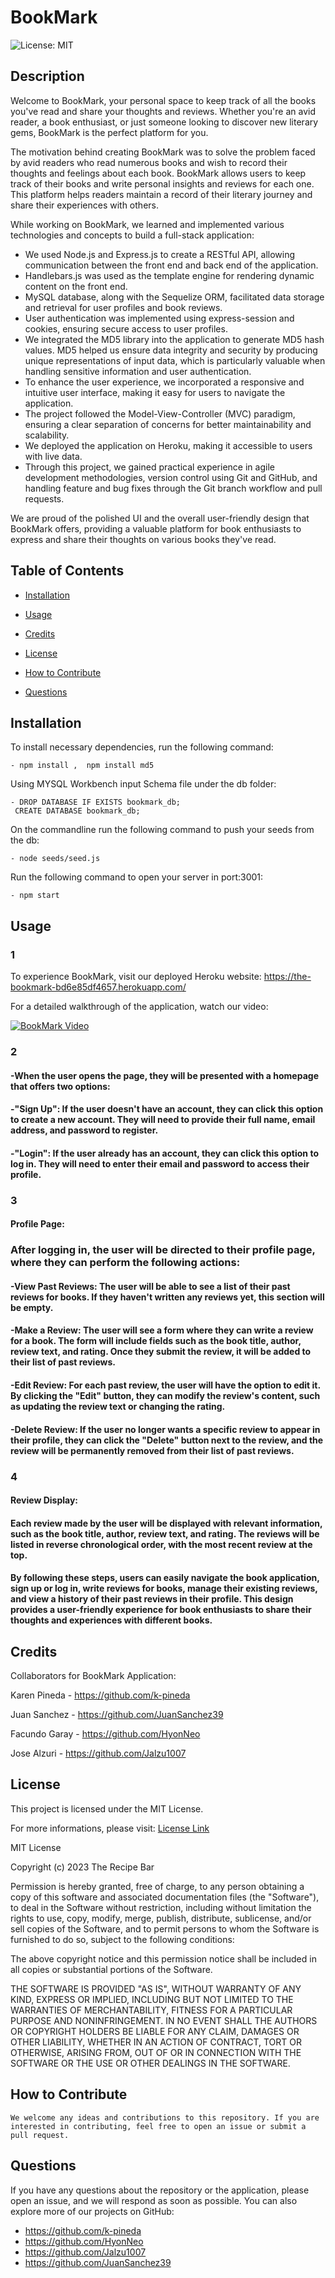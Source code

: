 # BookMark
  ![License: MIT](https://img.shields.io/badge/License-MIT-yellow.svg)
  
  ## Description

  Welcome to BookMark, your personal space to keep track of all the books you've read and share your thoughts and reviews. Whether you're an avid reader, a book enthusiast, or just someone looking to discover new literary gems, BookMark is the perfect platform for you.

  The motivation behind creating BookMark was to solve the problem faced by avid readers who read numerous books and wish to record their thoughts and feelings about each book. BookMark allows users to keep track of their books and write personal insights and reviews for each one. This platform helps readers maintain a record of their literary journey and share their experiences with others.

  While working on BookMark, we learned and implemented various technologies and concepts to build a full-stack application:

  - We used Node.js and Express.js to create a RESTful API, allowing communication between the front end and back end of the application.
  - Handlebars.js was used as the template engine for rendering dynamic content on the front end.
  - MySQL database, along with the Sequelize ORM, facilitated data storage and retrieval for user profiles and book reviews.
  - User authentication was implemented using express-session and cookies, ensuring secure access to user profiles.
  - We integrated the MD5 library into the application to generate MD5 hash values. MD5 helped us ensure data integrity and security by producing unique representations of input data, which is particularly valuable when handling sensitive information and user authentication.
  - To enhance the user experience, we incorporated a responsive and intuitive user interface, making it easy for users to navigate the application.
  - The project followed the Model-View-Controller (MVC) paradigm, ensuring a clear separation of concerns for better maintainability and scalability.
  - We deployed the application on Heroku, making it accessible to users with live data.
  - Through this project, we gained practical experience in agile development methodologies, version control using Git and GitHub, and handling feature and bug fixes through the Git branch workflow and pull requests.

  We are proud of the polished UI and the overall user-friendly design that BookMark offers, providing a valuable platform for book enthusiasts to express and share their thoughts on various books they've read.

  ## Table of Contents

  - [Installation](#installation)
  
  - [Usage](#usage)

  - [Credits](#credits)
  
  - [License](#license)

  - [How to Contribute](#Contribute)

  - [Questions](#questions)

  ## Installation

  To install necessary dependencies, run the following command:

    - npm install ,  npm install md5
  
  Using MYSQL Workbench input Schema file under the db folder:

    - DROP DATABASE IF EXISTS bookmark_db;
     CREATE DATABASE bookmark_db;

  On the commandline run the following command to push your seeds from the db:

    - node seeds/seed.js

  Run the following command to open your server in port:3001:

    - npm start

  ## Usage

 ### 1
 To experience BookMark, visit our deployed Heroku website: https://the-bookmark-bd6e85df4657.herokuapp.com/

 For a detailed walkthrough of the application, watch our video:

 [![BookMark Video](https://img.youtube.com/vi/Ttc4wZZy8Wk/0.jpg)](https://youtu.be/Ttc4wZZy8Wk)

 ### 2 
  #### -When the user opens the page, they will be presented with a homepage that offers two options:
  #### -"Sign Up": If the user doesn't have an account, they can click this option to create a new account. They will need to provide their full name, email address, and password to register.
  #### -"Login": If the user already has an account, they can click this option to log in. They will need to enter their email and password to access their profile.

### 3
 #### Profile Page:

 ### After logging in, the user will be directed to their profile page, where they can perform the following actions:
  #### -View Past Reviews: The user will be able to see a list of their past reviews for books. If they haven't written any reviews yet, this section will be empty.
 #### -Make a Review: The user will see a form where they can write a review for a book. The form will include fields such as the book title, author, review text, and rating. Once they submit the review, it will be added to their list of past reviews.
 #### -Edit Review: For each past review, the user will have the option to edit it. By clicking the "Edit" button, they can modify the review's content, such as updating the review text or changing the rating.
 #### -Delete Review: If the user no longer wants a specific review to appear in their profile, they can click the "Delete" button next to the review, and the review will be permanently removed from their list of past reviews.

### 4

#### Review Display:
#### Each review made by the user will be displayed with relevant information, such as the book title, author, review text, and rating. The reviews will be listed in reverse chronological order, with the most recent review at the top.
#### By following these steps, users can easily navigate the book application, sign up or log in, write reviews for books, manage their existing reviews, and view a history of their past reviews in their profile. This design provides a user-friendly experience for book enthusiasts to share their thoughts and experiences with different books.

## Credits

  Collaborators for BookMark Application:

  Karen Pineda - https://github.com/k-pineda 

  Juan Sanchez - https://github.com/JuanSanchez39

  Facundo Garay - https://github.com/HyonNeo 

  Jose Alzuri - https://github.com/Jalzu1007

  ## License  

  This project is licensed under the MIT License.

  For more informations, please visit: [License Link](https://opensource.org/licenses/MIT)

  MIT License

  Copyright (c) 2023 The Recipe Bar

  Permission is hereby granted, free of charge, to any person obtaining a copy
  of this software and associated documentation files (the "Software"), to deal
  in the Software without restriction, including without limitation the rights
  to use, copy, modify, merge, publish, distribute, sublicense, and/or sell
  copies of the Software, and to permit persons to whom the Software is
  furnished to do so, subject to the following conditions:

  The above copyright notice and this permission notice shall be included in all
  copies or substantial portions of the Software.

  THE SOFTWARE IS PROVIDED "AS IS", WITHOUT WARRANTY OF ANY KIND, EXPRESS OR
  IMPLIED, INCLUDING BUT NOT LIMITED TO THE WARRANTIES OF MERCHANTABILITY,
  FITNESS FOR A PARTICULAR PURPOSE AND NONINFRINGEMENT. IN NO EVENT SHALL THE
  AUTHORS OR COPYRIGHT HOLDERS BE LIABLE FOR ANY CLAIM, DAMAGES OR OTHER
  LIABILITY, WHETHER IN AN ACTION OF CONTRACT, TORT OR OTHERWISE, ARISING FROM,
  OUT OF OR IN CONNECTION WITH THE SOFTWARE OR THE USE OR OTHER DEALINGS IN THE
  SOFTWARE.


  ## How to Contribute

    We welcome any ideas and contributions to this repository. If you are interested in contributing, feel free to open an issue or submit a pull request.

  ## Questions

  If you have any questions about the repository or the application, please open an issue, and we will respond as soon as possible. You can also explore more of our projects on GitHub:

  - https://github.com/k-pineda 
  - https://github.com/HyonNeo 
  - https://github.com/Jalzu1007 
  - https://github.com/JuanSanchez39